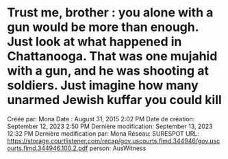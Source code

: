 # Trust me, brother : you alone with a gun would be more than enough. Just look at what happened in Chattanooga. That was one mujahid with a gun, and he was shooting at soldiers. Just imagine how many unarmed Jewish kuffar you could kill

Créée par: Mona
Date : August 31, 2015 2:02 PM
Date de création: September 12, 2023 2:50 PM
Dernière modification: September 13, 2023 12:32 PM
Dernière modification par: Mona
Réseau: SURESPOT
URL: https://storage.courtlistener.com/recap/gov.uscourts.flmd.344946/gov.uscourts.flmd.344946.100.2.pdf
person: AusWitness